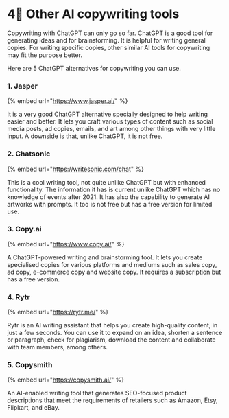 # 4⃣ Other AI copywriting tools

Copywriting with ChatGPT can only go so far. ChatGPT is a good tool for generating ideas and for brainstorming. It is helpful for writing general copies. For writing specific copies, other similar AI tools for copywriting may fit the purpose better.

Here are 5 ChatGPT alternatives for copywriting you can use.

### 1. **Jasper**

{% embed url="https://www.jasper.ai/" %}

It is a very good ChatGPT alternative specially designed to help writing easier and better. It lets you craft various types of content such as social media posts, ad copies, emails, and art among other things with very little input. A downside is that, unlike ChatGPT, it is not free.

### 2. **Chatsonic**&#x20;

{% embed url="https://writesonic.com/chat" %}

This is a cool writing tool, not quite unlike ChatGPT but with enhanced functionality. The information it has is current unlike ChatGPT which has no knowledge of events after 2021. It has also the capability to generate AI artworks with prompts. It too is not free but has a free version for limited use.

### 3. **Copy.ai**

{% embed url="https://www.copy.ai/" %}

A ChatGPT-powered writing and brainstorming tool. It lets you create specialised copies for various platforms and mediums such as sales copy, ad copy, e-commerce copy and website copy. It requires a subscription but has a free version.

### 4. **Rytr**

{% embed url="https://rytr.me/" %}

Rytr is an AI writing assistant that helps you create high-quality content, in just a few seconds. You can use it to expand on an idea, shorten a sentence or paragraph, check for plagiarism, download the content and collaborate with team members, among others.

### 5. **Copysmith**

{% embed url="https://copysmith.ai/" %}

An AI-enabled writing tool that generates SEO-focused product descriptions that meet the requirements of retailers such as Amazon, Etsy, Flipkart, and eBay.
